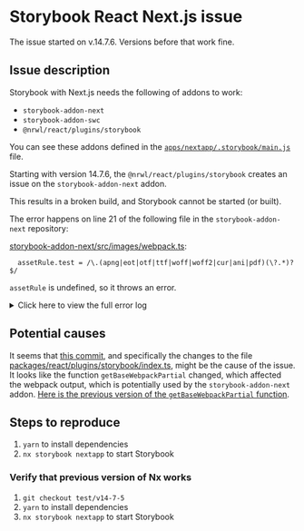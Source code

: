 # Storybook React Next.js issue

The issue started on v.14.7.6. Versions before that work fine.

## Issue description

Storybook with Next.js needs the following of addons to work:

- `storybook-addon-next`
- `storybook-addon-swc`
- `@nrwl/react/plugins/storybook`

You can see these addons defined in the [`apps/nextapp/.storybook/main.js`](apps/nextapp/.storybook/main.js) file.

Starting with version 14.7.6, the `@nrwl/react/plugins/storybook` creates an issue on the `storybook-addon-next` addon.

This results in a broken build, and Storybook cannot be started (or built).

The error happens on line 21 of the following file in the `storybook-addon-next` repository:

[storybook-addon-next/src/images/webpack.ts](https://github.com/RyanClementsHax/storybook-addon-next/blob/main/src/images/webpack.ts):

```
  assetRule.test = /\.(apng|eot|otf|ttf|woff|woff2|cur|ani|pdf)(\?.*)?$/
```

`assetRule` is undefined, so it throws an error.

<details>
  <summary>Click here to view the full error log</summary>

```
nx storybook nextapp

> nx run nextapp:storybook

info @storybook/react v6.5.12
info
info => Loading presets
info Addon-docs: using MDX1
=> Loading Nrwl React Storybook preset from "@nrwl/react/plugins/storybook"

info => Ignoring cached manager due to change in manager config
ERR! TypeError: Cannot set properties of undefined (setting 'test')
ERR!     at configureStaticImageImport (/Users/katerina/Projects/nrwl/test_nx_workspaces/addons-imports/node_modules/storybook-addon-next/dist/images/webpack.js:21:20)
ERR!     at configureImages (/Users/katerina/Projects/nrwl/test_nx_workspaces/addons-imports/node_modules/storybook-addon-next/dist/images/webpack.js:8:5)
ERR!     at /Users/katerina/Projects/nrwl/test_nx_workspaces/addons-imports/node_modules/storybook-addon-next/dist/preset.js:32:35
ERR!     at Generator.next (<anonymous>)
ERR!     at fulfilled (/Users/katerina/Projects/nrwl/test_nx_workspaces/addons-imports/node_modules/tslib/tslib.js:115:62)
ERR!  TypeError: Cannot set properties of undefined (setting 'test')
ERR!     at configureStaticImageImport (/Users/katerina/Projects/nrwl/test_nx_workspaces/addons-imports/node_modules/storybook-addon-next/dist/images/webpack.js:21:20)
ERR!     at configureImages (/Users/katerina/Projects/nrwl/test_nx_workspaces/addons-imports/node_modules/storybook-addon-next/dist/images/webpack.js:8:5)
ERR!     at /Users/katerina/Projects/nrwl/test_nx_workspaces/addons-imports/node_modules/storybook-addon-next/dist/preset.js:32:35
ERR!     at Generator.next (<anonymous>)
ERR!     at fulfilled (/Users/katerina/Projects/nrwl/test_nx_workspaces/addons-imports/node_modules/tslib/tslib.js:115:62)

WARN Broken build, fix the error above.
...
```

</details>

## Potential causes

It seems that [this commit](https://github.com/nrwl/nx/commit/f49769a34a7f47d252648132793cddd2612262ee), and specifically the changes to the file [packages/react/plugins/storybook/index.ts](https://github.com/nrwl/nx/blame/master/packages/react/plugins/storybook/index.ts), might be the cause of the issue. It looks like the function `getBaseWebpackPartial` changed, which affected the webpack output, which is potentially used by the `storybook-addon-next` addon. [Here is the previous version of the `getBaseWebpackPartial` function](https://github.com/nrwl/nx/blob/a914f7870123e1bb0692a077fc8de4621c53cca8/packages/web/src/utils/config.ts#L17).

## Steps to reproduce

1. `yarn` to install dependencies
2. `nx storybook nextapp` to start Storybook

### Verify that previous version of Nx works

1. `git checkout test/v14-7-5`
2. `yarn` to install dependencies
3. `nx storybook nextapp` to start Storybook
